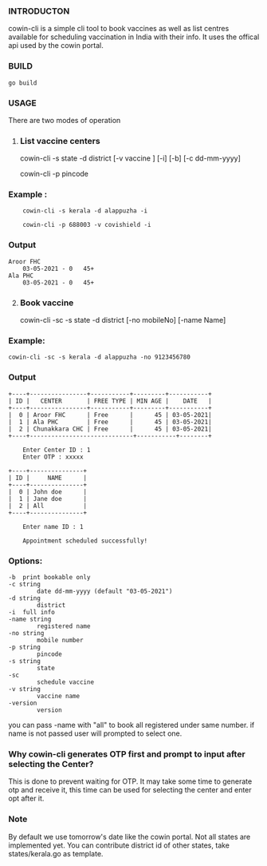 ### INTRODUCTON
cowin-cli is a simple cli tool to book vaccines as well as list centres available for scheduling vaccination  in India with their info. It uses the offical  api used by the cowin portal.

### BUILD

    go build

### USAGE

There are two modes of operation

1. ### List vaccine centers

    cowin-cli -s state -d district [-v vaccine ] [-i] [-b] [-c dd-mm-yyyy]

    cowin-cli -p pincode


### Example :
        
        cowin-cli -s kerala -d alappuzha -i

        cowin-cli -p 688003 -v covishield -i
### Output
        
    Aroor FHC
        03-05-2021 - 0   45+
    Ala PHC
        03-05-2021 - 0   45+
    
2. ### Book vaccine
 
    
    cowin-cli -sc -s state -d district [-no mobileNo] [-name Name] 

### Example:

    cowin-cli -sc -s kerala -d alappuzha -no 9123456780
### Output
    +----+----------------+-----------+---------+-----------+
    | ID |   CENTER       | FREE TYPE | MIN AGE |    DATE   |
    +----+----------------+-----------+---------+-----------+
    |  0 | Aroor FHC      | Free      |      45 | 03-05-2021|
    |  1 | Ala PHC        | Free      |      45 | 03-05-2021|
    |  2 | Chunakkara CHC | Free      |      45 | 03-05-2021|
    +----+-----------------------------+-----------+--------+

        Enter Center ID : 1
        Enter OTP : xxxxx

    +----+---------------+
    | ID |     NAME      |
    +----+---------------+
    |  0 | John doe      |
    |  1 | Jane doe      |
    |  2 | All           |
    +----+---------------+

        Enter name ID : 1

        Appointment scheduled successfully!


### Options:
    -b	print bookable only
    -c string
            date dd-mm-yyyy (default "03-05-2021")
    -d string
            district
    -i	full info
    -name string
            registered name
    -no string
            mobile number
    -p string
            pincode
    -s string
            state
    -sc
            schedule vaccine
    -v string
            vaccine name
    -version
            version

you can pass -name with "all" to book all registered under same number.
if name is not passed user will prompted to select one.

### Why cowin-cli generates  OTP first and prompt to input after selecting the Center?
This is done to prevent waiting for OTP. It  may take some time to generate otp and receive it, this time can be used for selecting the center and enter opt after it.
### Note
By default we use tomorrow's date like the cowin portal.
Not all states are implemented yet.
You can contribute district id of other states, take states/kerala.go as template.


